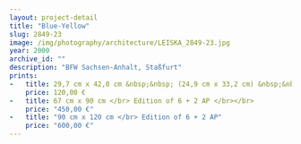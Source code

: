 ```yaml
---
layout: project-detail
title: "Blue-Yellow"
slug: 2849-23
image: /img/photography/architecture/LEISKA_2849-23.jpg
year: 2000
archive_id: ""
description: "BFW Sachsen-Anhalt, Staßfurt"
prints:
-   title: 29,7 cm x 42,0 cm &nbsp;&nbsp; (24,9 cm x 33,2 cm) &nbsp;&nbsp;</br> Edition of 120 + 6 AP </br></br>
    price: 120,00 €
-   title: 67 cm x 90 cm </br> Edition of 6 + 2 AP </br></br>
    price: "450,00 €"
-   title: "90 cm x 120 cm </br> Edition of 6 + 2 AP"
    price: "600,00 €"
---
```


